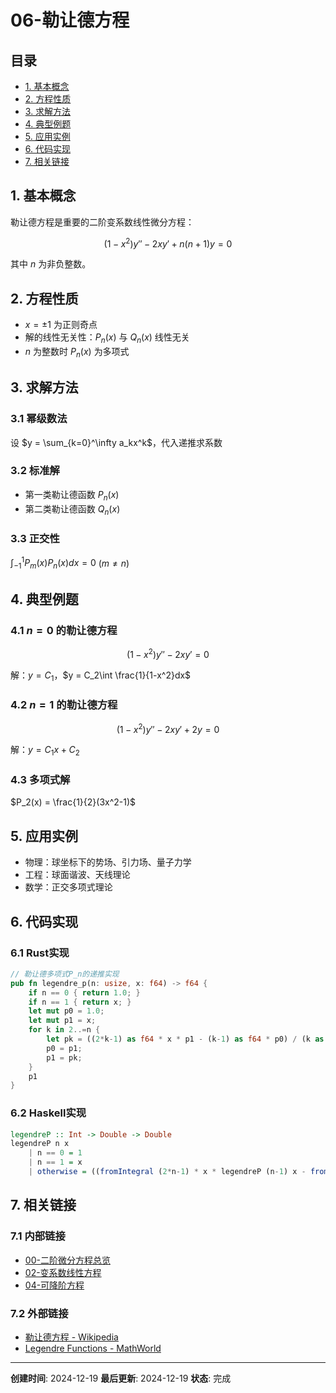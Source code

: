 # 06-勒让德方程

## 目录

- [1. 基本概念](#1-基本概念)
- [2. 方程性质](#2-方程性质)
- [3. 求解方法](#3-求解方法)
- [4. 典型例题](#4-典型例题)
- [5. 应用实例](#5-应用实例)
- [6. 代码实现](#6-代码实现)
- [7. 相关链接](#7-相关链接)

## 1. 基本概念

勒让德方程是重要的二阶变系数线性微分方程：

$$(1-x^2)y'' - 2xy' + n(n+1)y = 0$$

其中 $n$ 为非负整数。

## 2. 方程性质

- $x=\pm1$ 为正则奇点
- 解的线性无关性：$P_n(x)$ 与 $Q_n(x)$ 线性无关
- $n$ 为整数时 $P_n(x)$ 为多项式

## 3. 求解方法

### 3.1 幂级数法

设 $y = \sum_{k=0}^\infty a_kx^k$，代入递推求系数

### 3.2 标准解

- 第一类勒让德函数 $P_n(x)$
- 第二类勒让德函数 $Q_n(x)$

### 3.3 正交性

$\int_{-1}^1 P_m(x)P_n(x)dx = 0$ ($m\neq n$)

## 4. 典型例题

### 4.1 $n=0$ 的勒让德方程

$$(1-x^2)y'' - 2xy' = 0$$

解：$y = C_1$，$y = C_2\int \frac{1}{1-x^2}dx$

### 4.2 $n=1$ 的勒让德方程

$$(1-x^2)y'' - 2xy' + 2y = 0$$

解：$y = C_1x + C_2$

### 4.3 多项式解

$P_2(x) = \frac{1}{2}(3x^2-1)$

## 5. 应用实例

- 物理：球坐标下的势场、引力场、量子力学
- 工程：球面谐波、天线理论
- 数学：正交多项式理论

## 6. 代码实现

### 6.1 Rust实现

```rust
// 勒让德多项式P_n的递推实现
pub fn legendre_p(n: usize, x: f64) -> f64 {
    if n == 0 { return 1.0; }
    if n == 1 { return x; }
    let mut p0 = 1.0;
    let mut p1 = x;
    for k in 2..=n {
        let pk = ((2*k-1) as f64 * x * p1 - (k-1) as f64 * p0) / (k as f64);
        p0 = p1;
        p1 = pk;
    }
    p1
}
```

### 6.2 Haskell实现

```haskell
legendreP :: Int -> Double -> Double
legendreP n x
    | n == 0 = 1
    | n == 1 = x
    | otherwise = ((fromIntegral (2*n-1) * x * legendreP (n-1) x - fromIntegral (n-1) * legendreP (n-2) x) / fromIntegral n)
```

## 7. 相关链接

### 7.1 内部链接

- [00-二阶微分方程总览](00-二阶微分方程总览.md)
- [02-变系数线性方程](02-变系数线性方程.md)
- [04-可降阶方程](04-可降阶方程.md)

### 7.2 外部链接

- [勒让德方程 - Wikipedia](https://en.wikipedia.org/wiki/Legendre_polynomials)
- [Legendre Functions - MathWorld](http://mathworld.wolfram.com/LegendrePolynomial.html)

---

**创建时间**: 2024-12-19
**最后更新**: 2024-12-19
**状态**: 完成 